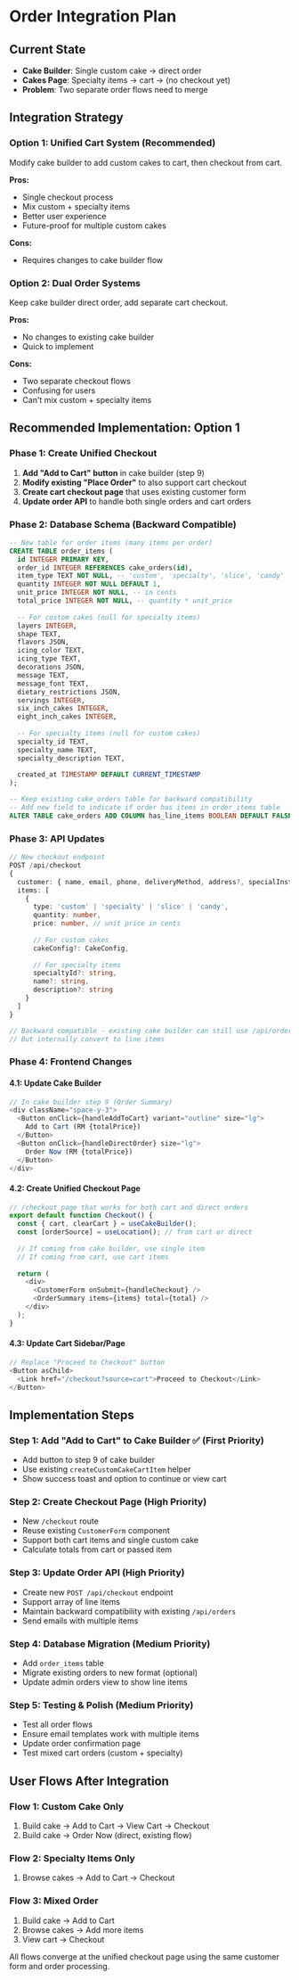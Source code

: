 # Order Integration Plan

## Current State
- **Cake Builder**: Single custom cake → direct order
- **Cakes Page**: Specialty items → cart → (no checkout yet)
- **Problem**: Two separate order flows need to merge

## Integration Strategy

### Option 1: Unified Cart System (Recommended)
Modify cake builder to add custom cakes to cart, then checkout from cart.

**Pros:**
- Single checkout process
- Mix custom + specialty items
- Better user experience
- Future-proof for multiple custom cakes

**Cons:**
- Requires changes to cake builder flow

### Option 2: Dual Order Systems
Keep cake builder direct order, add separate cart checkout.

**Pros:**
- No changes to existing cake builder
- Quick to implement

**Cons:**
- Two separate checkout flows
- Confusing for users
- Can't mix custom + specialty items

## Recommended Implementation: Option 1

### Phase 1: Create Unified Checkout
1. **Add "Add to Cart" button** in cake builder (step 9)
2. **Modify existing "Place Order"** to also support cart checkout
3. **Create cart checkout page** that uses existing customer form
4. **Update order API** to handle both single orders and cart orders

### Phase 2: Database Schema (Backward Compatible)
```sql
-- New table for order items (many items per order)
CREATE TABLE order_items (
  id INTEGER PRIMARY KEY,
  order_id INTEGER REFERENCES cake_orders(id),
  item_type TEXT NOT NULL, -- 'custom', 'specialty', 'slice', 'candy'
  quantity INTEGER NOT NULL DEFAULT 1,
  unit_price INTEGER NOT NULL, -- in cents
  total_price INTEGER NOT NULL, -- quantity * unit_price
  
  -- For custom cakes (null for specialty items)
  layers INTEGER,
  shape TEXT,
  flavors JSON,
  icing_color TEXT,
  icing_type TEXT,
  decorations JSON,
  message TEXT,
  message_font TEXT,
  dietary_restrictions JSON,
  servings INTEGER,
  six_inch_cakes INTEGER,
  eight_inch_cakes INTEGER,
  
  -- For specialty items (null for custom cakes)
  specialty_id TEXT,
  specialty_name TEXT,
  specialty_description TEXT,
  
  created_at TIMESTAMP DEFAULT CURRENT_TIMESTAMP
);

-- Keep existing cake_orders table for backward compatibility
-- Add new field to indicate if order has items in order_items table
ALTER TABLE cake_orders ADD COLUMN has_line_items BOOLEAN DEFAULT FALSE;
```

### Phase 3: API Updates
```typescript
// New checkout endpoint
POST /api/checkout
{
  customer: { name, email, phone, deliveryMethod, address?, specialInstructions? },
  items: [
    {
      type: 'custom' | 'specialty' | 'slice' | 'candy',
      quantity: number,
      price: number, // unit price in cents
      
      // For custom cakes
      cakeConfig?: CakeConfig,
      
      // For specialty items
      specialtyId?: string,
      name?: string,
      description?: string
    }
  ]
}

// Backward compatible - existing cake builder can still use /api/orders
// But internally convert to line items
```

### Phase 4: Frontend Changes

#### 4.1: Update Cake Builder
```typescript
// In cake builder step 9 (Order Summary)
<div className="space-y-3">
  <Button onClick={handleAddToCart} variant="outline" size="lg">
    Add to Cart (RM {totalPrice})
  </Button>
  <Button onClick={handleDirectOrder} size="lg">
    Order Now (RM {totalPrice})
  </Button>
</div>
```

#### 4.2: Create Unified Checkout Page
```typescript
// /checkout page that works for both cart and direct orders
export default function Checkout() {
  const { cart, clearCart } = useCakeBuilder();
  const [orderSource] = useLocation(); // from cart or direct
  
  // If coming from cake builder, use single item
  // If coming from cart, use cart items
  
  return (
    <div>
      <CustomerForm onSubmit={handleCheckout} />
      <OrderSummary items={items} total={total} />
    </div>
  );
}
```

#### 4.3: Update Cart Sidebar/Page
```typescript
// Replace "Proceed to Checkout" button
<Button asChild>
  <Link href="/checkout?source=cart">Proceed to Checkout</Link>
</Button>
```

## Implementation Steps

### Step 1: Add "Add to Cart" to Cake Builder ✅ (First Priority)
- Add button to step 9 of cake builder
- Use existing `createCustomCakeCartItem` helper
- Show success toast and option to continue or view cart

### Step 2: Create Checkout Page (High Priority)
- New `/checkout` route
- Reuse existing `CustomerForm` component
- Support both cart items and single custom cake
- Calculate totals from cart or passed item

### Step 3: Update Order API (High Priority)
- Create new `POST /api/checkout` endpoint
- Support array of line items
- Maintain backward compatibility with existing `/api/orders`
- Send emails with multiple items

### Step 4: Database Migration (Medium Priority)
- Add `order_items` table
- Migrate existing orders to new format (optional)
- Update admin orders view to show line items

### Step 5: Testing & Polish (Medium Priority)
- Test all order flows
- Ensure email templates work with multiple items
- Update order confirmation page
- Test mixed cart orders (custom + specialty)

## User Flows After Integration

### Flow 1: Custom Cake Only
1. Build cake → Add to Cart → View Cart → Checkout
2. Build cake → Order Now (direct, existing flow)

### Flow 2: Specialty Items Only
1. Browse cakes → Add to Cart → Checkout

### Flow 3: Mixed Order
1. Build cake → Add to Cart
2. Browse cakes → Add more items
3. View cart → Checkout

All flows converge at the unified checkout page using the same customer form and order processing.